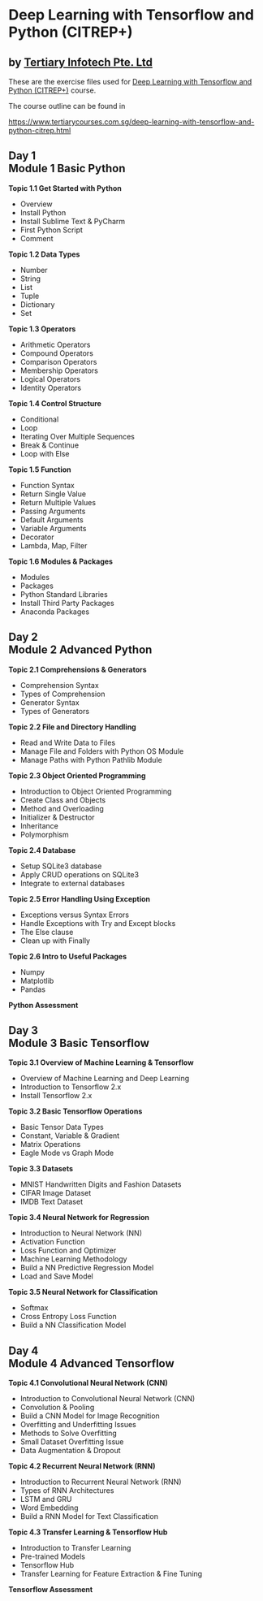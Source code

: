# Deep Learning with Tensorflow and Python (CITREP+)
## by [Tertiary Infotech Pte. Ltd](https://www.tertiarycourses.com.sg/)

These are the exercise files used for [Deep Learning with Tensorflow and Python (CITREP+)](https://www.tertiarycourses.com.sg/deep-learning-with-tensorflow-and-python-citrep.html) course. 

The course outline can be found in 

https://www.tertiarycourses.com.sg/deep-learning-with-tensorflow-and-python-citrep.html

<h2>Day 1 <br />Module 1 Basic Python</h2>
<p><strong>Topic 1.1 Get Started with Python</strong></p>
<ul>
<li>Overview</li>
<li>Install Python</li>
<li>Install Sublime Text &amp; PyCharm</li>
<li>First Python Script</li>
<li>Comment</li>
</ul>
<p><strong>Topic 1.2 Data Types</strong></p>
<ul>
<li>Number&nbsp;</li>
<li>String&nbsp;</li>
<li>List</li>
<li>Tuple</li>
<li>Dictionary</li>
<li>Set</li>
</ul>
<p><strong>Topic 1.3 Operators</strong></p>
<ul>
<li>Arithmetic Operators</li>
<li>Compound Operators</li>
<li>Comparison Operators</li>
<li>Membership Operators</li>
<li>Logical Operators</li>
<li>Identity Operators</li>
</ul>
<p><strong>Topic 1.4 Control Structure</strong></p>
<ul>
<li>Conditional</li>
<li>Loop</li>
<li>Iterating Over Multiple Sequences</li>
<li>Break &amp; Continue</li>
<li>Loop with Else</li>
</ul>
<p><strong>Topic 1.5 Function</strong></p>
<ul>
<li>Function Syntax</li>
<li>Return Single Value</li>
<li>Return Multiple Values</li>
<li>Passing Arguments</li>
<li>Default Arguments</li>
<li>Variable Arguments</li>
<li>Decorator</li>
<li>Lambda, Map, Filter</li>
</ul>
<p><strong>Topic 1.6 Modules &amp; Packages</strong></p>
<ul>
<li>Modules</li>
<li>Packages</li>
<li>Python Standard Libraries</li>
<li>Install Third Party Packages</li>
<li>Anaconda Packages</li>
</ul>
<h2>Day 2 <br />Module 2 Advanced Python</h2>
<p><strong>Topic 2.1 Comprehensions &amp; Generators</strong></p>
<ul>
<li>Comprehension Syntax</li>
<li>Types of Comprehension</li>
<li>Generator Syntax</li>
<li>Types of Generators</li>
</ul>
<p><strong>Topic 2.2 File and Directory Handling</strong></p>
<ul>
<li>Read and Write Data to Files</li>
<li>Manage File and Folders with Python OS Module</li>
<li>Manage Paths with Python Pathlib Module</li>
</ul>
<p><strong>Topic 2.3 Object Oriented Programming</strong></p>
<ul>
<li>Introduction to Object Oriented Programming</li>
<li>Create Class and Objects</li>
<li>Method and Overloading</li>
<li>Initializer &amp; Destructor</li>
<li>Inheritance</li>
<li>Polymorphism</li>
</ul>
<p><strong>Topic 2.4 Database</strong></p>
<ul>
<li>Setup SQLite3 database</li>
<li>Apply CRUD operations on SQLite3</li>
<li>Integrate to external databases</li>
</ul>
<p><strong>Topic 2.5 Error Handling Using Exception</strong></p>
<ul>
<li>Exceptions versus Syntax Errors</li>
<li>Handle Exceptions with Try and Except blocks</li>
<li>The Else clause</li>
<li>Clean up with Finally</li>
</ul>
<p><strong>Topic 2.6 Intro to Useful Packages</strong></p>
<ul>
<li>Numpy</li>
<li>Matplotlib</li>
<li>Pandas</li>
</ul>
<p><strong>Python Assessment</strong></p>
<h2>Day 3<br />Module 3 Basic Tensorflow</h2>
<p><strong>Topic 3.1 Overview of Machine Learning &amp; Tensorflow</strong></p>
<ul>
<li>Overview of Machine Learning and Deep Learning</li>
<li>Introduction to Tensorflow 2.x</li>
<li>Install Tensorflow 2.x</li>
</ul>
<p><strong>Topic 3.2 Basic Tensorflow Operations</strong></p>
<ul>
<li>Basic Tensor Data Types</li>
<li>Constant, Variable &amp; Gradient</li>
<li>Matrix Operations</li>
<li>Eagle Mode vs Graph Mode</li>
</ul>
<p><strong>Topic 3.3 Datasets</strong></p>
<ul>
<li>MNIST Handwritten Digits and Fashion Datasets</li>
<li>CIFAR Image Dataset</li>
<li>IMDB Text Dataset</li>
</ul>
<p><strong>Topic 3.4 Neural Network for Regression</strong></p>
<ul>
<li>Introduction to Neural Network (NN)</li>
<li>Activation Function</li>
<li>Loss Function and Optimizer</li>
<li>Machine Learning Methodology</li>
<li>Build a NN Predictive Regression Model</li>
<li>Load and Save Model</li>
</ul>
<p><strong>Topic 3.5 Neural Network for Classification</strong></p>
<ul>
<li>Softmax</li>
<li>Cross Entropy Loss Function</li>
<li>Build a NN Classification Model</li>
</ul>
<h2>Day 4<br />Module 4 Advanced Tensorflow</h2>
<p><strong>Topic 4.1 Convolutional Neural Network (CNN)</strong></p>
<ul>
<li>Introduction to Convolutional Neural Network (CNN)</li>
<li>Convolution &amp; Pooling</li>
<li>Build a CNN Model for Image Recognition</li>
<li>Overfitting and Underfitting Issues</li>
<li>Methods to Solve Overfitting</li>
<li>Small Dataset Overfitting Issue</li>
<li>Data Augmentation &amp; Dropout</li>
</ul>
<p><strong>Topic 4.2 Recurrent Neural Network (RNN)</strong></p>
<ul>
<li>Introduction to Recurrent Neural Network (RNN)</li>
<li>Types of RNN Architectures</li>
<li>LSTM and GRU</li>
<li>Word Embedding</li>
<li>Build a RNN Model for Text Classification</li>
</ul>
<p><strong>Topic 4.3 Transfer Learning &amp; Tensorflow Hub</strong></p>
<ul>
<li>Introduction to Transfer Learning</li>
<li>Pre-trained Models</li>
<li>Tensorflow Hub</li>
<li>Transfer Learning for Feature Extraction &amp; Fine Tuning</li>
</ul>
<p><strong>Tensorflow Assessment</strong></p>
